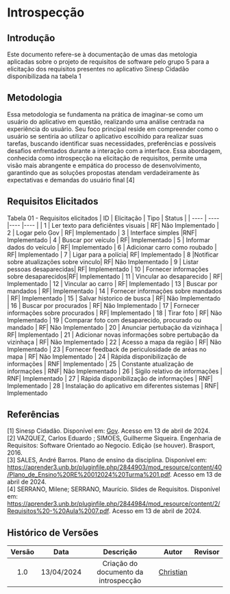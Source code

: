 # Introspecção

## Introdução
Este documento refere-se à documentação de umas das metologia aplicadas sobre o projeto de requisitos de software pelo grupo 5 para a elicitação dos requisitos presentes no aplicativo Sinesp Cidadão disponibilizada na tabela 1

## Metodologia
Essa metodologia se fundamenta na prática de imaginar-se como um usuário do aplicativo em questão, realizando uma análise centrada na experiência do usuário. Seu foco principal reside em compreender como o usuário se sentiria ao utilizar o aplicativo escolhido para realizar suas tarefas, buscando identificar suas necessidades, preferências e possíveis desafios enfrentados durante a interação com a interface. Essa abordagem, conhecida como introspecção na elicitação de requisitos, permite uma visão mais
abrangente e empática do processo de desenvolvimento, garantindo que as soluções propostas atendam verdadeiramente às expectativas e demandas do usuário final [4]


## Requisitos Elicitados
Tabela 01 - Requisitos elicitados
| ID | Elicitação | Tipo | Status |
| ---- | ---- |---- |---- |
| 1 | Ler texto para deficiêntes visuais | RF| Não Implementado
| 2 | Logar pelo Gov |  RF| Implementado
| 3 | Interface simples  |RNF| Implementado
| 4 | Buscar por veículo | RF| Implementado
| 5 | Informar dados do veículo |  RF| Implementado
| 6 | Adicionar carro como roubado |  RF| Implementado
|  7 | Ligar para a polícia| RF| Implementado
| 8  |Notificar sobre atualizações sobre vinculo|  RF| Não Implementado
| 9 | Listar pessoas desaparecidas|  RF| Implementado
| 10 | Fornecer informações sobre desaparecidos|RF| Implementado
| 11  | Vincular ao desaparecido | RF| Implementado
| 12  | Vincular ao carro | RF| Implementado
| 13  | Buscar por mandados | RF| Implementado
| 14  | Fornecer informações sobre mandados | RF| Implementado
| 15  | Salvar historico de busca | RF| Não Implementado
| 16  | Buscar por procurados | RF| Não Implementado
| 17  | Fornecer informações sobre procurados | RF| Implementado
| 18  | Tirar foto | RF| Não Implementado
| 19  | Comparar foto com desaparecido, procurado ou mandado | RF| Não Implementado
| 20  | Anunciar pertubação da vizinhaça | RF| Implementado
| 21  | Adicionar novas informações sobre pertubação da vizinhaça | RF| Não Implementado
| 22  | Acesso a mapa da região | RF| Não Implementado
| 23  | Fornecer feedback de periculosidade de aréas no mapa | RF| Não Implementado
| 24  | Rápida disponibilização de informações | RNF| Implementado
| 25  | Constante atualização de informações | RNF| Não Implementado
| 26  | Sigilo relativo de informações | RNF| Implementado
| 27  | Rápida disponibilização de informações | RNF| Implementado
| 28  | Instalação do aplicativo em diferentes sistemas | RNF| Implementado


## Referências
[1] Sinesp Cidadão. Disponível em: [Gov](https://www.gov.br/pt-br/apps/sinesp-cidadao). Acesso em 13 de abril de 2024.</br>
[2] VAZQUEZ, Carlos Eduardo ; SIMOES, Guilherme Siqueira. Engenharia de Requisitos: Software Orientado ao Negocio. Edição (se houver). Brasport, 2016.</br>
[3] SALES, André Barros. Plano de ensino da disciplina. Disponível em: <https://aprender3.unb.br/pluginfile.php/2844903/mod_resource/content/40/Plano_de_Ensino%20RE%20012024%20Turma%201.pdf>. Acesso em 13 de abril de 2024.</br>
[4] SERRANO, Milene; SERRANO, Maurício. Slides de Requisitos. Disponível em: <https://aprender3.unb.br/pluginfile.php/2844984/mod_resource/content/2/Requisitos%20-%20Aula%2007.pdf>. Acesso em 13 de abril de 2024.
## Histórico de Versões
| Versão | Data | Descrição | Autor | Revisor |
| :----: | :--: | :-------: | :---: | :-----: |
| 1.0 | 13/04/2024 | Criação do documento da introspecção | [Christian](https://github.com/crstyhs)|  |
